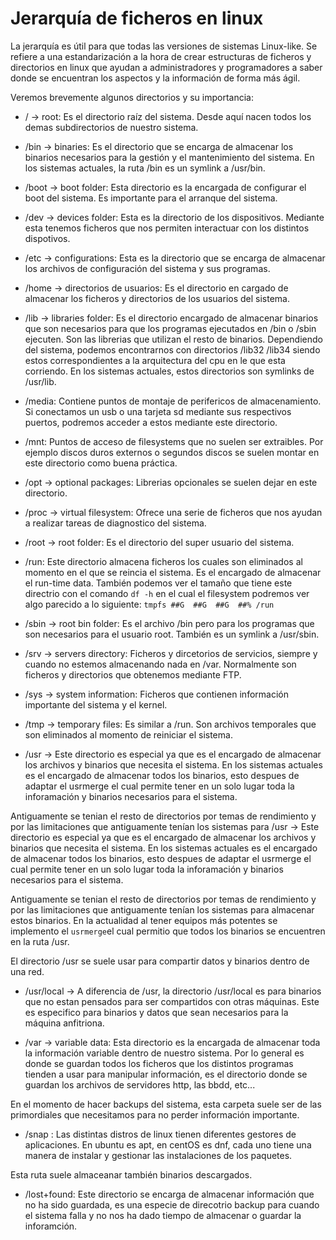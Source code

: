 # Jerarquía de ficheros en linux

La jerarquía es útil para que todas las versiones de sistemas Linux-like. Se refiere a una estandarización a la hora de crear estructuras de ficheros y directorios en linux que ayudan a administradores y programadores a saber donde se encuentran los aspectos y la información de forma más ágil.

Veremos brevemente algunos directorios y su importancia:

- / -> root: Es el directorio raíz del sistema. Desde aquí nacen todos los demas subdirectorios de nuestro sistema.

- /bin -> binaries: Es el directorio que se encarga de almacenar los binarios necesarios para la gestión y el mantenimiento del sistema. En los sistemas actuales, la ruta /bin es un symlink a /usr/bin.

- /boot -> boot folder: Esta directorio es la encargada de configurar el boot del sistema. Es importante para el arranque del sistema.

- /dev -> devices folder: Esta es la directorio de los dispositivos. Mediante esta tenemos ficheros que nos permiten interactuar con los distintos dispotivos.

- /etc -> configurations: Esta es la directorio que se encarga de almacenar los archivos de configuración del sistema y sus programas.

- /home -> directorios de usuarios: Es el directorio en cargado de almacenar los ficheros y directorios de los usuarios del sistema.

- /lib -> libraries folder: Es el directorio encargado de almacenar binarios que son necesarios para que los programas ejecutados en /bin o /sbin ejecuten. Son las librerias que utilizan el resto de binarios. Dependiendo del sistema, podemos encontrarnos con directorios /lib32 /lib34 siendo estos correspondientes a la arquitectura del cpu en le que esta corriendo. En los sistemas actuales, estos directorios son symlinks de /usr/lib.

- /media: Contiene puntos de montaje de perifericos de almacenamiento. Si conectamos un usb o una tarjeta sd mediante sus respectivos puertos, podremos acceder a estos mediante este directorio.

- /mnt: Puntos de acceso de filesystems que no suelen ser extraibles. Por ejemplo discos duros externos o segundos discos se suelen montar en este directorio como buena práctica.

- /opt -> optional packages: Librerias opcionales se suelen dejar en este directorio.

- /proc -> virtual filesystem: Ofrece una serie de ficheros que nos ayudan a realizar tareas de diagnostico del sistema.

- /root -> root folder: Es el directorio del super usuario del sistema.

- /run: Este directorio almacena ficheros los cuales son eliminados al momento en el que se reincia el sistema. Es el encargado de almacenar el run-time data. También podemos ver el tamaño que tiene este directrio con el comando `df -h` en el cual el filesystem podremos ver algo parecido a lo siguiente: `tmpfs ##G  ##G  ##G  ##% /run`

- /sbin -> root bin folder: Es el archivo /bin pero para los programas que son necesarios para el usuario root. También es un symlink a /usr/sbin.

- /srv -> servers directory: Ficheros y dircetorios de servicios, siempre y cuando no estemos almacenando nada en /var. Normalmente son ficheros y directorios que obtenemos mediante FTP.

- /sys -> system information: Ficheros que contienen información importante del sistema y el kernel.

- /tmp -> temporary files: Es similar a /run. Son archivos temporales que son eliminados al momento de reiniciar el sistema.

- /usr -> Este directorio es especial ya que es el encargado de almacenar los archivos y binarios que necesita el sistema. En los sistemas actuales es el encargado de almacenar todos los binarios, esto despues de adaptar el usrmerge el cual permite tener en un solo lugar toda la inforamación y binarios necesarios para el sistema. 

Antiguamente se tenian el resto de directorios por temas de rendimiento y por las limitaciones que antiguamente tenían los sistemas para  /usr -> Este directorio es especial ya que es el encargado de almacenar los archivos y binarios que necesita el sistema. En los sistemas actuales es el encargado de almacenar todos los binarios, esto despues de adaptar el usrmerge el cual permite tener en un solo lugar toda la inforamación y binarios necesarios para el sistema. 

Antiguamente se tenian el resto de directorios por temas de rendimiento y por las limitaciones que antiguamente tenían los sistemas para almacenar estos binarios. En la actualidad al tener equipos más potentes se implemento el `usrmerge`el cual permitio que todos los binarios se encuentren en la ruta /usr. 

El directorio /usr se suele usar para compartir datos y binarios dentro de una red.

- /usr/local -> A diferencia de /usr, la directorio /usr/local es para binarios que no estan pensados para ser compartidos con otras máquinas. Este es especifico para binarios y datos que sean necesarios para la máquina anfitriona.

- /var -> variable data: Esta directorio es la encargada de almacenar toda la información variable dentro de nuestro sistema. Por lo general es donde se guardan todos los ficheros que los distintos programas tienden a usar para manipular información, es el directorio donde se guardan los archivos de servidores http, las bbdd, etc... 

En el momento de hacer backups del sistema, esta carpeta suele ser de las primordiales que necesitamos para no perder información importante.

- /snap : Las distintas distros de linux tienen diferentes gestores de aplicaciones. En ubuntu es apt, en centOS es dnf, cada uno tiene una manera de instalar y gestionar las instalaciones de los paquetes. 

Esta ruta suele almaceanar también binarios descargados.

- /lost+found: Este directorio se encarga de almacenar información que no ha sido guardada, es una especie de direcotrio backup para cuando el sistema falla y no nos ha dado tiempo de almacenar o guardar la inforamción. 
